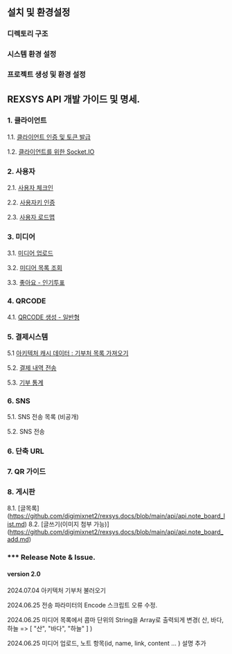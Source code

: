 
## 설치 및 환경설정

### 디렉토리 구조

### 시스템 환경 설정
### 프로젝트 생성 및 환경 설정

## REXSYS API 개발 가이드 및 명세.

### 1. 클라이언트

1.1. [클라이언트 인증 및 토큰 발급](https://github.com/digimixnet2/rexsys.docs/blob/main/api/api.client.certificate.md)

1.2. [클라이언트를 위한 Socket.IO](https://github.com/digimixnet2/rexsys.docs/blob/main/api/api.client.socketio.md)

### 2. 사용자

2.1. [사용자 체크인](https://github.com/digimixnet2/rexsys.docs/blob/main/api/api.user_event_checkin.md)

2.2. [사용자키 인증](https://github.com/digimixnet2/rexsys.docs/blob/main/api/api.user_event_certificate.md)

2.3. [사용자 로드맵](https://github.com/digimixnet2/rexsys.docs/blob/main/api/api.user_event_roadmap.md)


### 3. 미디어

3.1. [미디어 업로드](https://github.com/digimixnet2/rexsys.docs/blob/main/api/api.media.upload.md)

3.2. [미디어 목록 조회](https://github.com/digimixnet2/rexsys.docs/blob/main/api/api.media.list.md)

3.3. [좋아요 - 인기투표](https://github.com/digimixnet2/rexsys.docs/blob/main/api/api.media.like.md)

### 4. QRCODE

4.1. [QRCODE 생성 - 일반형](https://github.com/digimixnet2/rexsys.docs/blob/main/api/api.qrcode.maker.noraml.md)


### 5. 결제시스템

5.1  [아키텍처 캐시 데이터 : 기부처 목록 가져오기](https://github.com/digimixnet2/rexsys.docs/blob/main/api/api.architecture.cache.md)

5.2. [결제 내역 전송](https://github.com/digimixnet2/rexsys.docs/blob/main/api/api.payment.process.md)

5.3. [기부 통계](https://github.com/digimixnet2/rexsys.docs/blob/main/api/api.payment.statistics.md)


### 6. SNS

5.1. SNS 전송 목록 (비공개)

5.2. SNS 전송
  
### 6. 단축 URL

### 7. QR 가이드

### 8. 게시판

8.1. [글목록] (https://github.com/digimixnet2/rexsys.docs/blob/main/api/api.note_board_list.md)
8.2. [글쓰기(이미지 첨부 가능)] (https://github.com/digimixnet2/rexsys.docs/blob/main/api/api.note_board_add.md)

### *** Release Note & Issue.

#### version 2.0

2024.07.04 아키텍처 기부처 불러오기

2024.06.25 전송 파라미터의 Encode 스크립트 오류 수정.

2024.06.25 미디어 목록에서 콤마 단위의 String을 Array로 출력되게 변경( 산, 바다, 하늘 => [ "산", "바다", "하늘" ] )

2024.06.25 미디어 업로드, 노트 항목(id, name, link, content ... ) 설명 추가



